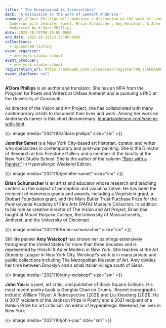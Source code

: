 ```yaml
---
title: " The Unexplained is Irresistible"
deck: "A discussion on the work of Lennart Anderson "
summary: A’Dora Phillips will moderate a discussion on the work of Lennart
  Anderson with Jennifer Samet, Brian Schumacher, Amy Weiskopf, & John Yau,
  Moderated by A’Dora Phillips.
date: 2021-10-25T06:30:00-0500
end_date: 2021-10-31T23:30:00-0500
collections:
  - sponsored-listing
event_organizer:
  - new-york-studio-school
event_producer:
  - new-york-studio-school
registration_url: https://us06web.zoom.us/webinar/register/WN_s7AFBAaRQFG8GLxRr9pw0g
event_platform: null
---
```

**A’Dora Phillips** is an author and translator. She has an MFA from the Program for Poets and Writers at UMass Amherst and is pursuing a PhD at the University of Cincinnati.

As director of the Vision and Art Project, she has collaborated with many contemporary artists to document their lives and work. Among her work on Anderson’s career is this short documentary: [lennartanderson.com/seeing-with-light](https://www.lennartanderson.com/seeing-with-light)

{{< image media="2021/10/a’dora-phillips" size="sm" >}}

**Jennifer Samet** is a New York City-based art historian, curator, and writer who specializes in contemporary and post-war painting. She is the Director of Research at Eric Firestone Gallery and a member of the faculty at the New York Studio School. She is the author of the column [“Beer with a Painter,”](https://urldefense.proofpoint.com/v2/url?u=http-3A__www.hyperallergic.com_author_jennifer-2Dsamet&d=DwMFaQ&c=euGZstcaTDllvimEN8b7jXrwqOf-v5A_CdpgnVfiiMM&r=ZEMvJ5rnVhQr1rXtJlaHtw&m=pdTUvF0AF_j0BOCDmqx6FV2tdW9FTYoJ7CuddY3LGM4&s=LCTwFXWrDN_7sCui_eNKTWT3IcuwmTRsGHHDxtGe_mM&e=) in Hyperallergic Weekend Edition. 

{{< image media="2021/10/jennifer-samet" size="sm" >}}

**Brian Schumacher** is an artist and educator whose research and teaching centers on the subject of perception and visual narrative. He has been the recipient of numerous grants and awards, including a Vogelstein grant, a Stobart Foundation grant, and the Mary Butler Trust Purchase Prize for the Pennsylvania Academy of Fine Arts (PAFA) Museum Collection. In addition to his role as creative director of The Vision and Art Project, Brian has taught at Mount Holyoke College, the University of Massachusetts, Amherst, and the University of Cincinnati. 

{{< image media="2021/10/brian-schumacher" size="sm" >}}

Still life painter **Amy Weiskopf** has shown her paintings extensively throughout the United States for more than three decades and is represented by Hirschl & Adler Modern in New York. She teaches at the Art Students League in New York City. Weiskopf’s work is in many private and public collections including The Metropolitan Museum of Art. Amy divides her time between Brooklyn and a small Italian village south of Siena.

{{< image media="2021/10/amy-weiskopf" size="sm" >}}

**John Yau** is a poet, art critic, and publisher of Black Square Editions. His most recent poetry book is Genghis Chan on Drums.  Recent monographs include: William Tillyer: A Retrospective (2021) and Liu Xiaodong (2021). He is 2017 recipient of the Jackson Prize in Poetry and a 2021 recipient of a Rabkin Prize for art criticism. An editor of Hyperallergic Weekend, he lives in New York.

{{< image media="2021/10/john-yau" size="sm" >}}